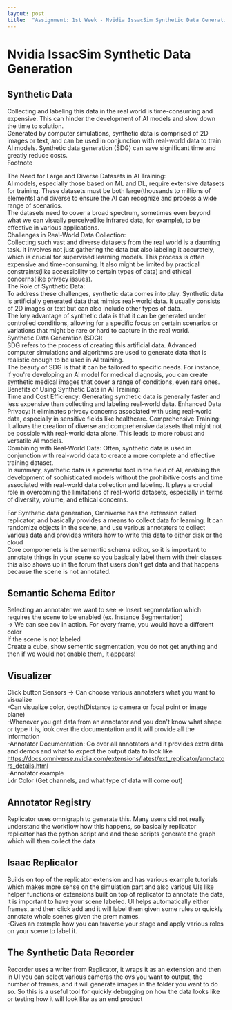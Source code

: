 ```yaml
---
layout: post
title:  "Assignment: 1st Week - Nvidia IssacSim Synthetic Data Generation"
---
```


# Nvidia IssacSim Synthetic Data Generation
## Synthetic Data
Collecting and labeling this data in the real world is time-consuming and expensive. This can hinder the development of AI models and slow down the time to solution. <br/>
Generated by computer simulations, synthetic data is comprised of 2D images or text, and can be used in conjunction with real-world data to train AI models. Synthetic data generation (SDG) can save significant time and greatly reduce costs. <br/>
Footnote <br/>




The Need for Large and Diverse Datasets in AI Training: <br/>
AI models, especially those based on ML and DL, require extensive datasets for training. These datasets must be both large(thousands to millions of elements) and diverse to ensure the AI can recognize and process a wide range of scenarios. <br/>
The datasets need to cover a broad spectrum, sometimes even beyond what we can visually perceive(like infrared data, for example), to be effective in various applications.  <br/>
Challenges in Real-World Data Collection:  <br/>
Collecting such vast and diverse datasets from the real world is a daunting task. It involves not just gathering the data but also labeling it accurately, which is crucial for supervised learning models. This process is often expensive and time-consuming. It also might be limited by practical constraints(like accessibility to certain types of data) and ethical concerns(like privacy issues).  <br/>
The Role of Synthetic Data:  <br/>
To address these challenges, synthetic data comes into play. Synthetic data is artificially generated data that mimics real-world data.
It usually consists of 2D images or text but can also include other types of data. <br/>
The key advantage of synthetic data is that it can be generated under controlled conditions, allowing for a specific focus on certain scenarios or variations that might be rare or hard to capture in the real world.  <br/>
Synthetic Data Generation (SDG):  <br/>
SDG refers to the process of creating this artificial data. Advanced computer simulations and algorithms are used to generate data that is realistic enough to be used in AI training.  <br/>
The beauty of SDG is that it can be tailored to specific needs. For instance, if you're developing an AI model for medical diagnosis, you can create synthetic medical images that cover a range of conditions, even rare ones.  <br/>
Benefits of Using Synthetic Data in AI Training:  <br/>
Time and Cost Efficiency: Generating synthetic data is generally faster and less expensive than collecting and labeling real-world data.
Enhanced Data Privacy: It eliminates privacy concerns associated with using real-world data, especially in sensitive fields like healthcare.
Comprehensive Training: It allows the creation of diverse and comprehensive datasets that might not be possible with real-world data alone. This leads to more robust and versatile AI models. <br/>
Combining with Real-World Data: Often, synthetic data is used in conjunction with real-world data to create a more complete and effective training dataset.  <br/>
In summary, synthetic data is a powerful tool in the field of AI, enabling the development of sophisticated models without the prohibitive costs and time associated with real-world data collection and labeling. It plays a crucial role in overcoming the limitations of real-world datasets, especially in terms of diversity, volume, and ethical concerns.

















For Synthetic data generation, Omniverse has the extension called replicator, and basically provides a means to collect data for learning. It can randomize objects in the scene, and use various annotaters to collect various data and provides writers how to write this data to either disk or the cloud <br/>
Core componenets is the sementic schema editor, so it is important to annotate things in your scene so you basically label them with their classes this also shows up in the forum that users don't get data and that happens because the scene is not annotated. <br/>
## Semantic Schema Editor 
Selecting an annotater we want to see => Insert segmentation which requires the scene to be enabled (ex. Instance Segmentation) <br/>
-> We can see aov in action. For every frame, you would have a different color <br/>
If the scene is not labeled <br/>
Create a cube, show sementic segmentation, you do not get anything and then if we would not enable them, it appears! <br/>

## Visualizer
Click button Sensors -> Can choose various annotaters what you want to visualize <br/>
-Can visualize color, depth(Distance to camera or focal point or image plane) <br/>
-Whenever you get data from an annotator and you don't know what shape or type it is, look over the documentation and it will provide all the information <br/>
-Annotator Documentation: Go over all annotators and it provides extra data and demos and what to expect the output data to look like <br/>
https://docs.omniverse.nvidia.com/extensions/latest/ext_replicator/annotators_details.html <br/>
-Annotator example <br/>
Ldr Color (Get channels, and what type of data will come out) <br/>

## Annotator Registry
Replicator uses omnigraph to generate this. Many users did not really understand the workflow how this happens, so basically replicator replicator has the python script and and these scripts generate the graph which will then collect the data  

## Isaac Replicator 
Builds on top of the replicator extension and has various example tutorials which makes more sense on the simulation part and also various UIs like helper functions or extensions built on top of replicator to annotate the data, it is important to have your scene labeled. UI helps automatically either frames, and then click add and it will label them given some rules or quickly annotate whole scenes given the prem names. <br/>
-Gives an example how you can traverse your stage and apply various roles on your scene to label it. <br/>

## The Synthetic Data Recorder 
Recorder uses a writer from Replicator, it wraps it as an extension and then in UI you can select various cameras the ovs you want to output, the number of frames, and it will generate images in the folder you want to do so. So this is a useful tool for quickly debugging on how the data looks like or testing how it will look like as an end product <br/>

